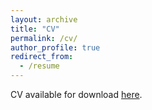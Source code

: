 ```yaml
---
layout: archive
title: "CV"
permalink: /cv/
author_profile: true
redirect_from:
  - /resume
---
```


CV available for download [here](https://rlwalcott.github.io/files/CV202210_Walcott.pdf/).
